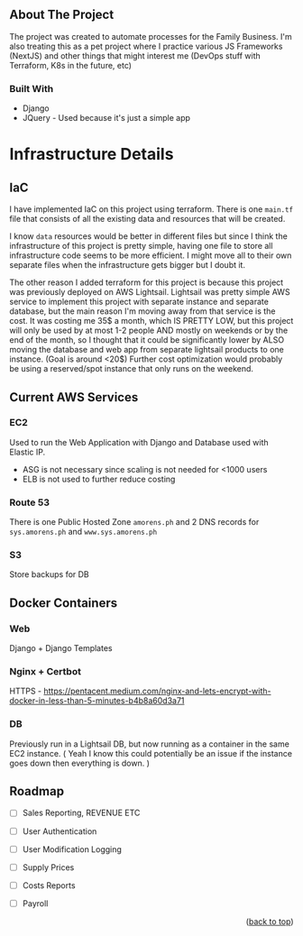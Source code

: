 
## About The Project
The project was created to automate processes for the Family Business. I'm also treating this as a pet project where I practice various JS Frameworks (NextJS) and other things that might interest me (DevOps stuff with Terraform, K8s in the future, etc)

### Built With

* Django
* JQuery - Used because it's just a simple app


# Infrastructure Details

## IaC
I have implemented IaC on this project using terraform. 
There is one `main.tf` file that consists of all the existing data and resources that will be created. 

I know `data` resources would be better in different files but since I think the infrastructure of this project
is pretty simple, having one file to store all infrastructure code seems to be more efficient. I might move all 
to their own separate files when the infrastructure gets bigger but I doubt it.

The other reason I added terraform for this project is because this project was previously deployed on AWS Lightsail.
Lightsail was pretty simple AWS service to implement this project with separate instance and separate database, but 
the main reason I'm moving away from that service is the cost. It was costing me 35$ a month, which IS PRETTY LOW, but 
this project will only be used by at most 1-2 people AND mostly on weekends or by the end of the month, so I thought 
that it could be significantly lower by ALSO moving the database and web app from separate lightsail products to one instance. (Goal is around <20$) Further cost optimization would probably be using a reserved/spot instance that only runs on the weekend. 

## Current AWS Services
### EC2 
Used to run the Web Application with Django and Database used with Elastic IP.
- ASG is not necessary since scaling is not needed for <1000 users
- ELB is not used to further reduce costing

### Route 53
There is one Public Hosted Zone `amorens.ph` and 2 DNS records for `sys.amorens.ph` and `www.sys.amorens.ph`

### S3
Store backups for DB


## Docker Containers
### Web
Django + Django Templates
### Nginx + Certbot
HTTPS - https://pentacent.medium.com/nginx-and-lets-encrypt-with-docker-in-less-than-5-minutes-b4b8a60d3a71
### DB
Previously run in a Lightsail DB, but now running as a container in the same EC2 instance.
( Yeah I know this could potentially be an issue if the instance goes down then everything is down. )


<!-- ROADMAP -->
## Roadmap

- [ ] Sales Reporting, REVENUE ETC
- [ ] User Authentication
- [ ] User Modification Logging
- [ ] Supply Prices
- [ ] Costs Reports
- [ ] Payroll


<p align="right">(<a href="#readme-top">back to top</a>)</p>



